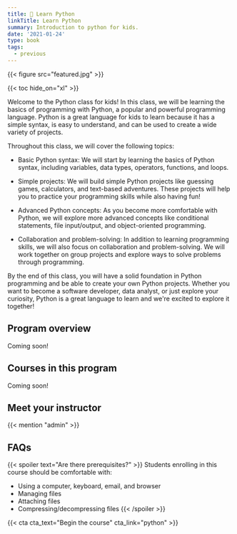 ```yaml
---
title: 🤖 Learn Python
linkTitle: Learn Python
summary: Introduction to python for kids.
date: '2021-01-24'
type: book
tags:
  - previous
---
```


{{< figure src="featured.jpg" >}}

{{< toc hide_on="xl" >}}

Welcome to the Python class for kids! In this class, we will be learning the basics of programming with Python, a popular and powerful programming language. Python is a great language for kids to learn because it has a simple syntax, is easy to understand, and can be used to create a wide variety of projects.

Throughout this class, we will cover the following topics:

- Basic Python syntax: We will start by learning the basics of Python syntax, including variables, data types, operators, functions, and loops.

- Simple projects: We will build simple Python projects like guessing games, calculators, and text-based adventures. These projects will help you to practice your programming skills while also having fun!

- Advanced Python concepts: As you become more comfortable with Python, we will explore more advanced concepts like conditional statements, file input/output, and object-oriented programming.

- Collaboration and problem-solving: In addition to learning programming skills, we will also focus on collaboration and problem-solving. We will work together on group projects and explore ways to solve problems through programming.

By the end of this class, you will have a solid foundation in Python programming and be able to create your own Python projects. Whether you want to become a software developer, data analyst, or just explore your curiosity, Python is a great language to learn and we're excited to explore it together!

## Program overview
Coming soon!

## Courses in this program

Coming soon!

## Meet your instructor

{{< mention "admin" >}}

## FAQs

{{< spoiler text="Are there prerequisites?" >}}
Students enrolling in this course should be comfortable with:

- Using a computer, keyboard, email, and browser
- Managing files
- Attaching files
- Compressing/decompressing files
{{< /spoiler >}}

{{< cta cta_text="Begin the course" cta_link="python" >}}

